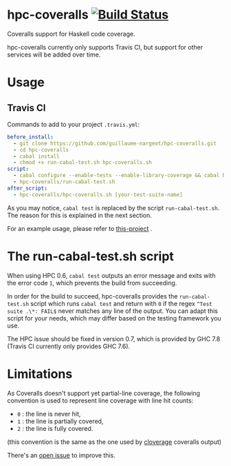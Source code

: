 hpc-coveralls [![Build Status](https://travis-ci.org/guillaume-nargeot/hpc-coveralls.png?branch=master)](https://travis-ci.org/guillaume-nargeot/hpc-coveralls)
=============

Coveralls support for Haskell code coverage.

hpc-coveralls currently only supports Travis CI, but support for other services will be added over time.

# Usage

## Travis CI

Commands to add to your project `.travis.yml`:
```yaml
before_install:
  - git clone https://github.com/guillaume-nargeot/hpc-coveralls.git
  - cd hpc-coveralls
  - cabal install
  - chmod +x run-cabal-test.sh hpc-coveralls.sh
script:
  - cabal configure --enable-tests --enable-library-coverage && cabal build
  - hpc-coveralls/run-cabal-test.sh
after_script:
  - hpc-coveralls/hpc-coveralls.sh [your-test-suite-name]
```

As you may notice, `cabal test` is replaced by the script `run-cabal-test.sh`.
The reason for this is explained in the next section.

For an example usage, please refer to [this-project](https://github.com/guillaume-nargeot/project-euler-haskell) .

# The run-cabal-test.sh script

When using HPC 0.6, `cabal test` outputs an error message and exits with the error code `1`, which prevents the build from succeeding.

In order for the build to succeed, hpc-coveralls provides the `run-cabal-test.sh` script which runs `cabal test` and return with `0` if the regex `^Test suite .\*: FAIL$` never matches any line of the output.
You can adapt this script for your needs, which may differ based on the testing framework you use.

The HPC issue should be fixed in version 0.7, which is provided by GHC 7.8 (Travis CI currently only provides GHC 7.6).

# Limitations

As Coveralls doesn't support yet partial-line coverage, the following convention is used to represent line coverage with line hit counts:
- `0` : the line is never hit,
- `1` : the line is partially covered,
- `2` : the line is fully covered.

(this convention is the same as the one used by [cloverage](https://github.com/lshift/cloverage) coveralls output)

There's an [open issue](https://github.com/lemurheavy/coveralls-public/issues/216) to improve this.

